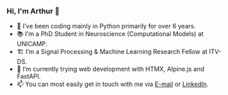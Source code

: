 ### Hi, I'm Arthur 👋

- 🔭 I’ve been coding mainly in Python primarily for over 6 years.
- :books: I'm a PhD Student in Neuroscience (Computational Models) at UNICAMP.
- 🏗️ I’m a Signal Processing & Machine Learning Research Fellow at ITV-DS.
- 🌱 I’m currently trying web development with HTMX, Alpine.js and FastAPI.
- 📫 You can most easily get in touch with me via [E-mail](mailto:arthurgs2007@gmail.com) or [LinkedIn](https://www.linkedin.com/in/gonsalesarthur/).
